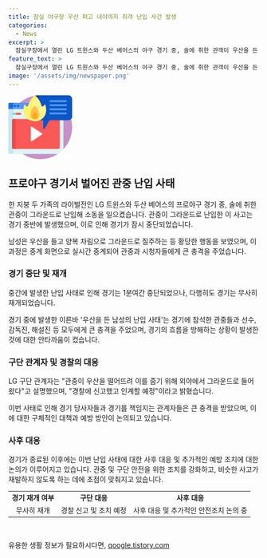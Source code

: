 ```yaml
---
title: 잠실 야구장 우산 펴고 내야까지 취객 난입 사건 발생
categories:
  - News
excerpt: >
  잠실구장에서 열린 LG 트윈스와 두산 베어스의 야구 경기 중, 술에 취한 관객이 우산을 든 채 그라운드로 난입하여 소동을 일으키는 사태가 발생했다. 운운 차림의 남성은 안전요원들과 술래잡기하듯 몸을 이리저리 피하며 그라운드를 헤집고, 선수단이 있는 더그아웃을 향해 손 인사를 하기도 했다. 경기는 잠시 중단됐지만 무사히 재개되었으며, 남성은 경찰에 신고된 뒤 인계되었다. 해당 사태는 중계 화면에도 고스란히 담기며 관계자들과 감독의 황당한 모습을 끌어냈다.
feature_text: >
  잠실구장에서 열린 LG 트윈스와 두산 베어스의 야구 경기 중, 술에 취한 관객이 우산을 든 채 그라운드로 난입하여 소동을 일으키는 사태가 발생했다. 운운 차림의 남성은 안전요원들과 술래잡기하듯 몸을 이리저리 피하며 그라운드를 헤집고, 선수단이 있는 더그아웃을 향해 손 인사를 하기도 했다. 경기는 잠시 중단됐지만 무사히 재개되었으며, 남성은 경찰에 신고된 뒤 인계되었다. 해당 사태는 중계 화면에도 고스란히 담기며 관계자들과 감독의 황당한 모습을 끌어냈다.
image: '/assets/img/newspaper.png'
---
```


<p><img src="/assets/img/news.png" alt="rentncar 속보" /></p>

<h2 data-ke-size="size26">프로야구 경기서 벌어진 관중 난입 사태</h2>

<p>한 지붕 두 가족의 라이벌전인 LG 트윈스와 두산 베어스의 프로야구 경기 중, 술에 취한 관중이 그라운드로 난입해 소동을 일으켰습니다. 관중이 그라운드로 난입한 이 사고는 경기 중반에 발생했으며, 이로 인해 경기가 잠시 중단되었습니다.</p>

<p data-ke-size="size16">남성은 우산을 들고 양복 차림으로 그라운드로 질주하는 등 황당한 행동을 보였으며, 이 과정은 중계 화면으로 실시간 중계되어 관중과 시청자들에게 큰 충격을 주었습니다.</p>

<h3>경기 중단 및 재개</h3>

<p>중간에 발생한 난입 사태로 인해 경기는 1분여간 중단되었으나, 다행히도 경기는 무사히 재개되었습니다.</p>

<p data-ke-size="size16">경기 중에 발생한 이른바 '우산을 든 남성의 난입 사태'는 경기에 참석한 관중들과 선수, 감독진, 해설진 등 모두에게 큰 충격을 주었으며, 경기의 흐름을 방해하는 상황이 발생한 것에 대한 안타까움이 컸습니다.</p>

<h3>구단 관계자 및 경찰의 대응</h3>

<p>LG 구단 관계자는 "관중이 우산을 떨어뜨려 이를 줍기 위해 외야에서 그라운드로 들어왔다"고 설명했으며, "경찰에 신고했고 인계할 예정"이라고 밝혔습니다.</p>

<p data-ke-size="size16">이번 사태로 인해 경기 당사자들과 경기를 책임지는 관계자들은 큰 충격을 받았으며, 이에 대한 구체적인 대책과 예방 방안이 논의되고 있습니다.</p>

<h3>사후 대응</h3>

<p>경기가 종료된 이후에는 이번 난입 사태에 대한 사후 대응 및 추가적인 예방 조치에 대한 논의가 이루어지고 있습니다. 관중 및 구단 안전을 위한 조치를 강화하고, 비슷한 사고가 재발하지 않도록 하는 데에 초점이 맞춰지고 있습니다.</p>

<table>
    <tr>
        <td style="text-align: center; height: 17px;"><b>경기 재개 여부</b></td>
        <td style="text-align: center; height: 17px;"><b>구단 대응</b></td>
        <td style="text-align: center; height: 17px;"><b>사후 대응</b></td>
    </tr>
    <tr>
        <td style="text-align: center; height: 17px;">무사히 재개</td>
        <td style="text-align: center; height: 17px;">경찰 신고 및 조치 예정</td>
        <td style="text-align: center; height: 17px;">사후 대응 및 추가적인 안전조치 논의 중</td>
    </tr>
</table>

<p data-ke-size="size16">&nbsp;</p>
유용한 생활 정보가 필요하시다면, <a href="https://qoogle.tistory.com" rel="dofollow">qoogle.tistory.com</a>


